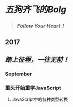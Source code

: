 # ***五狗齐飞的Bolg***
>### ***Follow Your Heart！***
## 2017
## ***踏上征程，一往无前！***
### September
### 重头开始重学JavaScript
1. JavaScript中的各种类型转换
